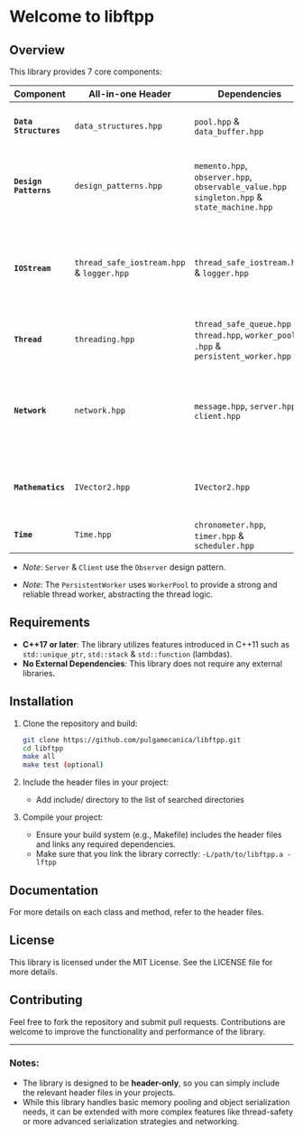 # Welcome to libftpp

## Overview

This library provides 7 core components:

| Component | All-in-one Header | Dependencies | Description |
| --------- | ----------------- | ------------ | ----------- |
| **`Data Structures`** | `data_structures.hpp` | `pool.hpp` & `data_buffer.hpp` | This structures will help you manage and serialize data. |
| **`Design Patterns`** | `design_patterns.hpp` | `memento.hpp`, `observer.hpp`, `observable_value.hpp` `singleton.hpp` & `state_machine.hpp` | Contains a set of utils to handle different scenarios in your programs. |
| **`IOStream`** | `thread_safe_iostream.hpp` & `logger.hpp` | `thread_safe_iostream.hpp` & `logger.hpp` | Defines a structure to deal with output and input for programs using threads, and a logger. |
| **`Thread`** | `threading.hpp` | `thread_safe_queue.hpp` & `thread.hpp`, `worker_pool .hpp` & `persistent_worker.hpp` |  Which contain a set of utils to handle threads. |
| **`Network`** | `network.hpp` | `message.hpp`, `server.hpp` & `client.hpp` | A set of utils to generate a server and a client which can comunicate via the `Message` class. |
| **`Mathematics`** | `IVector2.hpp` | `IVector2.hpp` | Implementation of a 2D and 3D vecotor with utils and operators. |
| **`Time`** | `Time.hpp` | `chronometer.hpp`, `timer.hpp` & `scheduler.hpp` | Time related utils. |


- *Note*: `Server` & `Client` use the `Observer` design pattern.  

- *Note*: The `PersistentWorker` uses `WorkerPool` to provide a strong and reliable thread worker, abstracting the thread logic.

## Requirements
- **C++17 or later**: The library utilizes features introduced in C++11 such as `std::unique_ptr`, `std::stack` & `std::function` (lambdas).
- **No External Dependencies**: This library does not require any external libraries.

## Installation

1. Clone the repository and build:
   ```bash
   git clone https://github.com/pulgamecanica/libftpp.git
   cd libftpp
   make all
   make test (optional)
   ```
   
2. Include the header files in your project:
   - Add include/ directory to the list of searched directories
   
3. Compile your project:
   - Ensure your build system (e.g., Makefile) includes the header files and links any required dependencies.
   - Make sure that you link the library correctly: `-L/path/to/libftpp.a -lftpp`

## Documentation

For more details on each class and method, refer to the header files.

## License

This library is licensed under the MIT License. See the LICENSE file for more details.

## Contributing

Feel free to fork the repository and submit pull requests. Contributions are welcome to improve the functionality and performance of the library.

---

### Notes:

- The library is designed to be **header-only**, so you can simply include the relevant header files in your projects.
- While this library handles basic memory pooling and object serialization needs, it can be extended with more complex features like thread-safety or more advanced serialization strategies and networking.
